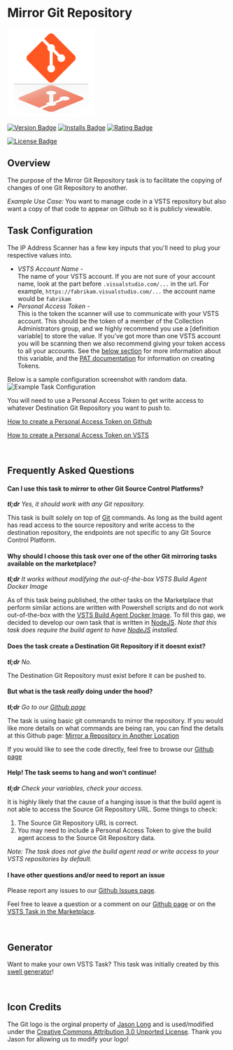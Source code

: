 # Mirror Git Repository

![logo][logo-image]

[![Version Badge][marketplace-version-badge]][ext-marketplace-url] 
[![Installs Badge][marketplace-installs-badge]][ext-marketplace-url]
[![Rating Badge][marketplace-rating-badge]][ext-marketplace-url]

[![License Badge][license-badge]][repo-url]

## Overview

The purpose of the Mirror Git Repository task is to facilitate the copying of changes of one Git Repository to another.

_Example Use Case:_ You want to manage code in a VSTS repository but also want a copy of that code to appear on Github so it is publicly viewable.

## Task Configuration

The IP Address Scanner has a few key inputs that you'll need to plug your respective values into. 

- *VSTS Account Name*  -   
The name of your VSTS account. If you are not sure of your account name, look at the part before `.visualstudio.com/...` in the url. For example, `https://fabrikam.visualstudio.com/...` the account name would be `fabrikam`
- *Personal Access Token* -  
This is the token the scanner will use to communicate with your VSTS account. This should be the token of a member of the Collection Administrators group, and we highly recommend you use a [definition variable] to store the value. If you've got more than one VSTS account you will be scanning then we also recommend giving your token access to all your accounts. See the [below section][access-token-section] for more information about this variable, and the [PAT documentation][pat-url] for information on creating Tokens.

Below is a sample configuration screenshot with random data.
![Example Task Configuration][config-task-image]  


You will need to use a Personal Access Token to get write access to whatever Destination Git Repository you want to push to.

[How to create a Personal Access Token on Github](https://help.github.com/articles/creating-a-personal-access-token-for-the-command-line/#creating-a-token)

[How to create a Personal Access Token on VSTS](https://docs.microsoft.com/en-us/vsts/accounts/use-personal-access-tokens-to-authenticate#create-personal-access-tokens-to-authenticate-access)

<br/>

## Frequently Asked Questions

#### Can I use this task to mirror to other Git Source Control Platforms?

_**tl;dr** Yes, it should work with any Git repository._

This task is built solely on top of [Git](https://git-scm.com/) commands. As long as the build agent has read access to the source repository and write access to the destination repository, the endpoints are not specific to any Git Source Control Platform.

#### Why should I choose this task over one of the other Git mirroring tasks available on the marketplace?

_**tl;dr** It works without modifying the out-of-the-box VSTS Build Agent Docker Image_

As of this task being published, the other tasks on the Marketplace that perform similar actions are written with Powershell scripts and do not work out-of-the-box with the [VSTS Build Agent Docker Image](https://hub.docker.com/r/microsoft/vsts-agent/). To fill this gap, we decided to develop our own task that is written in [NodeJS](https://nodejs.org). *Note that this task does require the build agent to have [NodeJS](https://nodejs.org) installed.*

#### Does the task create a Destination Git Repository if it doesnt exist?

_**tl;dr** No._

The Destination Git Repository must exist before it can be pushed to.

#### But what is the task _really_ doing under the hood?

_**tl;dr** Go to our [Github page]()_

The task is using basic git commands to mirror the repository. If you would like more details on what commands are being ran, you can find the details at this Github page: [Mirror a Repository in Another Location](https://help.github.com/articles/duplicating-a-repository/#mirroring-a-repository-in-another-location)

If you would like to see the code directly, feel free to browse our [Github page]()

#### Help! The task seems to hang and won't continue!

_**tl;dr** Check your variables, check your access._

It is highly likely that the cause of a hanging issue is that the build agent is not able to access the Source Git Repository URL. Some things to check:

1. The Source Git Repository URL is correct.
2. You may need to include a Personal Access Token to give the build agent access to the Source Git Repository data.

_Note: The task does not give the build agent read or write access to your VSTS repositories by default._

#### I have other questions and/or need to report an issue

Please report any issues to our [Github Issues page]().

Feel free to leave a question or a comment on our [Github page]() or on the [VSTS Task in the Marketplace](). 

<br/>

## Generator
Want to make your own VSTS Task? This task was initially created by this [swell generator][parent-generator-url]!

<br/>

## Icon Credits
The Git logo is the orginal property of [Jason Long](https://twitter.com/jasonlong) and is used/modified under the [Creative Commons Attribution 3.0 Unported License](https://creativecommons.org/licenses/by/3.0/). Thank you Jason for allowing us to modify your logo!


[parent-generator-url]: https://github.com/swellaby/generator-swell
[vsts-task-icons]: docs/images/icons
[task-config-section]: VSTS-TASK.md#task-configuration
[overview-section]: VSTS-TASK.md#overview
[results-guidance-section]: VSTS-TASK.md#scan-results-and-guidance
[usage-section]: VSTS-TASK.md#usage
[background-section]: VSTS-TASK.md#task-background
[disclaimer-section]: VSTS-TASK.md#disclaimer
[access-token-section]: VSTS-TASK.md#access-token-input-additional-info
[usage-tips-section]: VSTS-TASK.md#usage-tips
[icon-author-url]: http://www.freepik.com
[flaticon-url]: http://www.flaticon.com
[cc3-url]: http://creativecommons.org/licenses/by/3.0
[logo-image]: images/extension-icon.png
[task-add-image]: images/definition-task-add.png
[config-task-image]: images/config-task.png
[scan-passed-image]: images/scan-passed.png
[scan-fail-image]: images/scan-fail.png
[scan-fail-wrapped-image]: images/scan-fail-wrapped.png
[travis-ci-build-status-badge]: https://travis-ci.org/swellaby/vsts-traffic-monitor.svg?branch=master
[travis-ci-url]: https://travis-ci.org/swellaby/vsts-traffic-monitor
[travis-ci-logo]: images/TravisCI-Mascot-2.png
[coveralls-badge]: https://coveralls.io/repos/github/swellaby/vsts-traffic-monitor/badge.svg
[coveralls-url]: https://coveralls.io/github/swellaby/vsts-traffic-monitor
[sonar-quality-gate-badge]: https://sonarcloud.io/api/badges/gate?key=swellaby:vsts-traffic-monitor
[sonar-url]: https://sonarcloud.io/dashboard/index/swellaby:vsts-traffic-monitor
[ext-marketplace-url]: https://marketplace.visualstudio.com/items?itemName=swellaby.ip-address-scanner
[marketplace-version-badge]: https://vsmarketplacebadge.apphb.com/version-short/swellaby.ip-address-scanner.svg
[marketplace-installs-badge]: https://vsmarketplacebadge.apphb.com/installs/swellaby.ip-address-scanner.svg
[marketplace-rating-badge]: https://vsmarketplacebadge.apphb.com/rating/swellaby.ip-address-scanner.svg
[repo-url]: https://github.com/swellaby/vsts-traffic-monitor
[license-badge]: https://img.shields.io/github/license/swellaby/vsts-traffic-monitor.svg
[definition-variables-doc-url]: https://docs.microsoft.com/en-us/vsts/build-release/concepts/definitions/build/variables?tabs=batch#user-defined-variables
[pat-url]: https://docs.microsoft.com/en-us/vsts/integrate/get-started/authentication/pats#create-personal-access-tokens-to-authenticate-access
[variable-groups-doc-url]: https://docs.microsoft.com/en-us/vsts/build-release/concepts/library/variable-groups
[tfx-url]: https://github.com/Microsoft/tfs-cli
[vsts-azure-ad-doc-url]: https://docs.microsoft.com/en-us/vsts/accounts/connect-account-to-aad
[msa-doc-url]: https://account.microsoft.com/account
[github-ref-url]: https://github.com/swellaby/vsts-traffic-monitor/blob/master/docs/VSTS-TASK.md